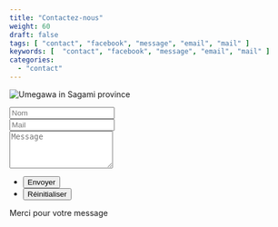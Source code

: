 ```yaml
---
title: "Contactez-nous"
weight: 60
draft: false
tags: [ "contact", "facebook", "message", "email", "mail" ]
keywords: [  "contact", "facebook", "message", "email", "mail" ]
categories:
  - "contact"
---
```


![Umegawa in Sagami province](/images/Umegawa_in_Sagami_province-mini.jpg)

<form id="contactform" method="post" action="https://formspree.io/antonio@architux.com">
	<div class="field half first">
		<input type="text" name="name" id="name" placeholder="Nom"/>
	</div>
	<div class="field half">
		<input type="email" id="email" name="email" placeholder="Mail">
	</div>
	<div class="field">
		<textarea name="message" id="message" rows="4" placeholder="Message"></textarea>
	</div>
	<ul class="actions">
		<li><input type="submit" value="Envoyer" class="special" /></li>
		<li><input type="reset" value="Réinitialiser" /></li>
	</ul>
	<input type="hidden" name="_next" value="?sent#formspree" />
	<input type="hidden" name="_subject" value="Subject for your mail like new message" />
	<input type="text" name="_gotcha" style="display:none" />
</form>
<span id="contactformsent">Merci pour votre message</span>

<script>
$(document).ready(function($) { 
    $(function(){
        if (window.location.search == "?sent") {
        	$('#contactform').hide();
        	$('#contactformsent').show();
        } else {
        	$('#contactformsent').hide();
        }
    });
});
</script>

